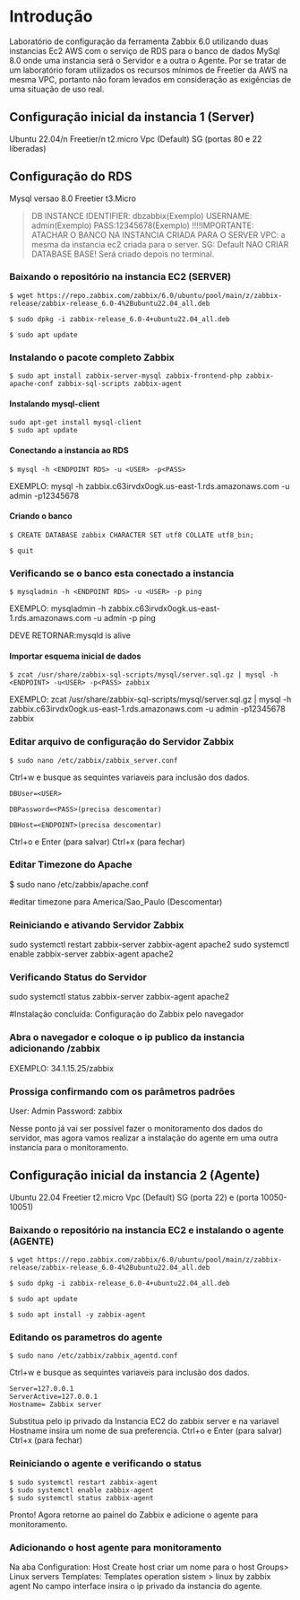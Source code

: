 # Introdução

Laboratório de configuração da ferramenta Zabbix 6.0 utilizando duas instancias Ec2 AWS com o serviço de RDS para o banco de dados MySql 8.0 onde uma instancia será o Servidor e a outra o Agente.
Por se tratar de um laboratório foram utilizados os recursos mínimos de Freetier da AWS na mesma VPC, portanto não foram levados em consideração as exigências de uma situação de uso real.

 

## Configuração inicial da instancia 1 (Server)

Ubuntu 22.04/n
Freetier/n
t2.micro
Vpc (Default)
SG (portas 80 e 22 liberadas)


## Configuração do RDS
Mysql versao 8.0
Freetier
t3.Micro
>DB INSTANCE IDENTIFIER: dbzabbix(Exemplo) 
>USERNAME: admin(Exemplo)
>PASS:12345678(Exemplo)
!!!!IMPORTANTE: ATACHAR O BANCO NA INSTANCIA CRIADA PARA O SERVER
>VPC: a mesma da instancia ec2 criada para o server.
>SG: Default
>NAO CRIAR DATABASE BASE! Será criado depois no terminal.

### Baixando o repositório na instancia EC2 (SERVER)

```
$ wget https://repo.zabbix.com/zabbix/6.0/ubuntu/pool/main/z/zabbix-release/zabbix-release_6.0-4%2Bubuntu22.04_all.deb

$ sudo dpkg -i zabbix-release_6.0-4+ubuntu22.04_all.deb

$ sudo apt update
```

### Instalando o pacote completo Zabbix

``` 
$ sudo apt install zabbix-server-mysql zabbix-frontend-php zabbix-apache-conf zabbix-sql-scripts zabbix-agent
```

#### Instalando mysql-client

```
sudo apt-get install mysql-client
$ sudo apt update
```
#### Conectando a instancia ao RDS

```
$ mysql -h <ENDPOINT RDS> -u <USER> -p<PASS> 
```

EXEMPLO: mysql -h zabbix.c63irvdx0ogk.us-east-1.rds.amazonaws.com -u admin -p12345678 

#### Criando o banco

```
$ CREATE DATABASE zabbix CHARACTER SET utf8 COLLATE utf8_bin;

$ quit
```


### Verificando se o banco esta conectado a instancia

```
$ mysqladmin -h <ENDPOINT RDS> -u <USER> -p ping
```
EXEMPLO: mysqladmin -h zabbix.c63irvdx0ogk.us-east-1.rds.amazonaws.com -u admin -p ping

DEVE RETORNAR:mysqld is alive

#### Importar esquema inicial de dados
```
$ zcat /usr/share/zabbix-sql-scripts/mysql/server.sql.gz | mysql -h <ENDPOINT> -u<USER> -p<PASS> zabbix
```
EXEMPLO: zcat /usr/share/zabbix-sql-scripts/mysql/server.sql.gz | mysql -h zabbix.c63irvdx0ogk.us-east-1.rds.amazonaws.com -u admin -p12345678 zabbix

### Editar arquivo de configuração do Servidor Zabbix

```
$ sudo nano /etc/zabbix/zabbix_server.conf
```

Ctrl+w e busque as sequintes variaveis para inclusão dos dados.

```
DBUser=<USER>

DBPassword=<PASS>(precisa descomentar)

DBHost=<ENDPOINT>(precisa descomentar)
```
Ctrl+o e Enter (para salvar) Ctrl+x (para fechar)

### Editar Timezone do Apache

$ sudo nano /etc/zabbix/apache.conf

#editar timezone para America/Sao_Paulo (Descomentar)

### Reiniciando e ativando Servidor Zabbix

sudo systemctl restart zabbix-server zabbix-agent apache2
sudo systemctl enable zabbix-server zabbix-agent apache2

### Verificando Status do Servidor ####################

sudo systemctl status zabbix-server zabbix-agent apache2

#Instalação concluída: Configuração do Zabbix pelo navegador


### Abra o navegador e coloque o ip publico da instancia adicionando /zabbix

EXEMPLO: 34.1.15.25/zabbix

### Prossiga confirmando com os parâmetros padrões


User: Admin
Password: zabbix

Nesse ponto já vai ser possível fazer o monitoramento dos dados do servidor, mas agora vamos realizar a instalação do agente em uma outra instancia para o monitoramento.

## Configuração inicial da instancia 2 (Agente)

Ubuntu 22.04
Freetier
t2.micro
Vpc (Default)
SG (porta 22) e (porta 10050-10051)

### Baixando o repositório na instancia EC2 e instalando o agente (AGENTE)

```
$ wget https://repo.zabbix.com/zabbix/6.0/ubuntu/pool/main/z/zabbix-release/zabbix-release_6.0-4%2Bubuntu22.04_all.deb

$ sudo dpkg -i zabbix-release_6.0-4+ubuntu22.04_all.deb

$ sudo apt update

$ sudo apt install -y zabbix-agent
```

### Editando os parametros do agente


```
$ sudo nano /etc/zabbix/zabbix_agentd.conf
```
Ctrl+w e busque as sequintes variaveis para inclusão dos dados.

```
Server=127.0.0.1
ServerActive=127.0.0.1
Hostname= Zabbix server
```
Substitua pelo ip privado da Instancia EC2 do zabbix server e na variavel Hostname insira um nome de sua preferencia.
Ctrl+o e Enter (para salvar) Ctrl+x (para fechar)

### Reiniciando o agente e verificando o status

```
$ sudo systemctl restart zabbix-agent
$ sudo systemctl enable zabbix-agent
$ sudo systemctl status zabbix-agent
```
Pronto! Agora retorne ao painel do Zabbix e adicione o agente para monitoramento.

### Adicionando o host agente para monitoramento

Na aba Configuration:
Host
Create host
criar um nome para o host
Groups> Linux servers
Templates: Templates operation sistem > linux by zabbix agent
No campo interface insira o ip privado da instancia do agente.
